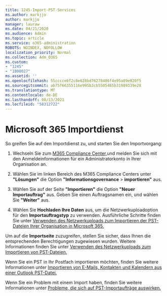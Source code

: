 ```yaml
---
title: 1245-Import-PST-Services
ms.author: markjjo
author: markjjo
manager: lauraw
ms.date: 04/21/2020
ms.audience: Admin
ms.topic: article
ms.service: o365-administration
ROBOTS: NOINDEX, NOFOLLOW
localization_priority: Normal
ms.collection: Adm_O365
ms.custom:
- "1245"
- "1800027"
ms.assetid: ''
ms.openlocfilehash: 55cccce6f2c8e628bd76278486f4e95a09e020f5
ms.sourcegitcommit: ab75f66355116e995b3cb5505465b31989339e28
ms.translationtype: MT
ms.contentlocale: de-DE
ms.lasthandoff: 08/13/2021
ms.locfileid: "58312722"
---
```

# <a name="microsoft-365-import-service"></a>Microsoft 365 Importdienst

So greifen Sie auf den Importdienst zu, und starten Sie den Importvorgang:

1. Wechseln Sie zum [M365 Compliance Center,](https://compliance.microsoft.com/)und melden Sie sich mit den Anmeldeinformationen für ein Administratorkonto in Ihrer Organisation an.

1. Wählen Sie im linken Bereich des M365 Compliance Centers unter **"Lösungen"** die Option **"Informationsgovernance**  >  **importieren"** aus.

1. Wählen Sie auf der Seite **"Importieren"** die Option **"Neuer Importauftrag"** aus. Geben Sie einen Auftragsnamen ein, und wählen Sie **"Weiter"** aus.

1. Wählen Sie **Hochladen Ihre Daten** aus, um die Netzwerkuploadoption für den **Importauftragstyp** zu verwenden. Ausführliche Schritte finden Sie unter [Verwenden des Netzwerkuploads zum Importieren der PST-Dateien Ihrer Organisation in Microsoft 365.](https://docs.microsoft.com/compliance/use-network-upload-to-import-pst-files)

Um auf die **Importseite** zuzugreifen, stellen Sie sicher, dass Ihnen die entsprechenden Berechtigungen zugewiesen wurden. Weitere Informationen finden Sie unter [Verwenden des Netzwerkuploads zum Importieren von PST-Dateien.](https://docs.microsoft.com/microsoft-365/compliance/importing-pst-files-to-office-365#using-network-upload-to-import-pst-files)

Wenn Sie ein PST in Ihr Postfach importieren möchten, finden Sie weitere Informationen unter [Importieren von E-Mails, Kontakten und Kalendern aus einer Outlook PST-Datei.](https://support.office.com/article/import-email-contacts-and-calendar-from-an-outlook-pst-file-431a8e9a-f99f-4d5f-ae48-ded54b3440ac)

Wenn Sie ein Problem mit einem Import haben, finden Sie weitere Informationen unter [Probleme, die sich auf PST-Importaufträge auswirken.](https://docs.microsoft.com/office365/troubleshoot/pst-import-service/issues-with-pst-import-job)

